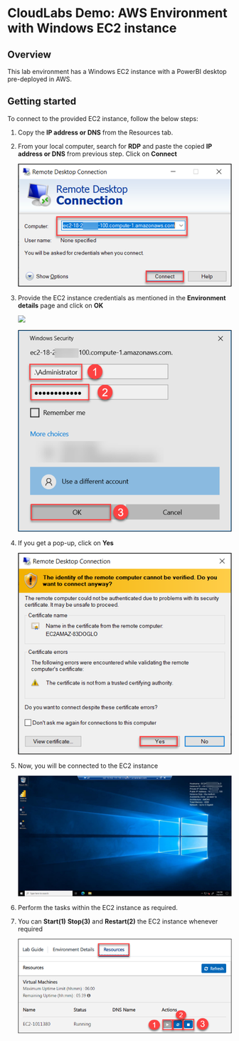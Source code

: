 # CloudLabs Demo: AWS Environment with Windows EC2 instance

## Overview
This lab environment has a Windows EC2 instance with a PowerBI desktop pre-deployed in AWS.

## Getting started

To connect to the provided EC2 instance, follow the below steps:

1. Copy the **IP address or DNS** from the Resources tab.

2. From your local computer, search for **RDP** and paste the copied **IP address or DNS** from previous step. Click on **Connect**

    ![](images/RDP.png)

4. Provide the EC2 instance credentials as mentioned in the **Environment details** page and click on **OK**

    ![](images/vmcreds.png)

    ![](images/vm-credsconsole.png)

5. If you get a pop-up, click on **Yes**

    ![](images/popup.png)

6. Now, you will be connected to the EC2 instance

   ![](images/ec2-ui.png)

7. Perform the tasks within the EC2 instance as required.

8. You can **Start(1)** **Stop(3)** and **Restart(2)** the EC2 instance whenever required

   ![](images/resourcestab.png)
